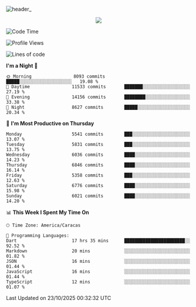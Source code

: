 ![header_](https://github.com/user-attachments/assets/4010d822-ccdc-4198-b608-18c773338d18)


<p align="center">
  <a href="http://www.github.com/thevacs">
    <img src="https://github-readme-streak-stats.herokuapp.com/?user=thevacs&stroke=ffffff&background=1c1917&ring=0891b2&fire=0891b2&currStreakNum=ffffff&currStreakLabel=0891b2&sideNums=ffffff&sideLabels=ffffff&dates=ffffff&hide_border=true" />
  </a>
</p>

<!--START_SECTION:waka-->
![Code Time](http://img.shields.io/badge/Code%20Time-3%2C699%20hrs%2058%20mins-blue)

![Profile Views](http://img.shields.io/badge/Profile%20Views-1-blue)

![Lines of code](https://img.shields.io/badge/From%20Hello%20World%20I%27ve%20Written-9.9%20million%20lines%20of%20code-blue)

**I'm a Night 🦉** 

```text
🌞 Morning                8093 commits        █████░░░░░░░░░░░░░░░░░░░░   19.08 % 
🌆 Daytime                11533 commits       ███████░░░░░░░░░░░░░░░░░░   27.19 % 
🌃 Evening                14156 commits       ████████░░░░░░░░░░░░░░░░░   33.38 % 
🌙 Night                  8627 commits        █████░░░░░░░░░░░░░░░░░░░░   20.34 % 
```
📅 **I'm Most Productive on Thursday** 

```text
Monday                   5541 commits        ███░░░░░░░░░░░░░░░░░░░░░░   13.07 % 
Tuesday                  5831 commits        ███░░░░░░░░░░░░░░░░░░░░░░   13.75 % 
Wednesday                6036 commits        ████░░░░░░░░░░░░░░░░░░░░░   14.23 % 
Thursday                 6846 commits        ████░░░░░░░░░░░░░░░░░░░░░   16.14 % 
Friday                   5358 commits        ███░░░░░░░░░░░░░░░░░░░░░░   12.63 % 
Saturday                 6776 commits        ████░░░░░░░░░░░░░░░░░░░░░   15.98 % 
Sunday                   6021 commits        ████░░░░░░░░░░░░░░░░░░░░░   14.20 % 
```


📊 **This Week I Spent My Time On** 

```text
🕑︎ Time Zone: America/Caracas

💬 Programming Languages: 
Dart                     17 hrs 35 mins      ███████████████████████░░   92.52 % 
Markdown                 20 mins             ░░░░░░░░░░░░░░░░░░░░░░░░░   01.82 % 
JSON                     16 mins             ░░░░░░░░░░░░░░░░░░░░░░░░░   01.44 % 
JavaScript               16 mins             ░░░░░░░░░░░░░░░░░░░░░░░░░   01.44 % 
TypeScript               12 mins             ░░░░░░░░░░░░░░░░░░░░░░░░░   01.07 % 
```


 Last Updated on 23/10/2025 00:32:32 UTC
<!--END_SECTION:waka-->
